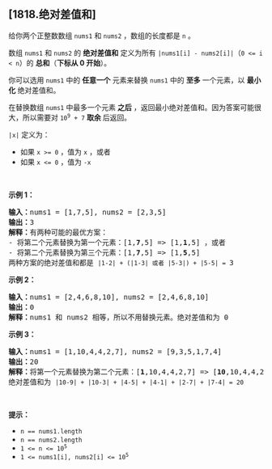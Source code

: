 ## [1818.绝对差值和]
<p>给你两个正整数数组 <code>nums1</code> 和 <code>nums2</code> ，数组的长度都是 <code>n</code> 。</p>

<p>数组 <code>nums1</code> 和 <code>nums2</code> 的 <strong>绝对差值和</strong> 定义为所有 <code>|nums1[i] - nums2[i]|</code>（<code>0 <= i < n</code>）的 <strong>总和</strong>（<strong>下标从 0 开始</strong>）。</p>

<p>你可以选用 <code>nums1</code> 中的 <strong>任意一个</strong> 元素来替换 <code>nums1</code> 中的 <strong>至多</strong> 一个元素，以 <strong>最小化</strong> 绝对差值和。</p>

<p>在替换数组 <code>nums1</code> 中最多一个元素 <strong>之后</strong> ，返回最小绝对差值和。因为答案可能很大，所以需要对 <code>10<sup>9</sup> + 7</code> <strong>取余 </strong>后返回。</p>

<p><code>|x|</code> 定义为：</p>

<ul>
	<li>如果 <code>x >= 0</code> ，值为 <code>x</code> ，或者</li>
	<li>如果 <code>x <= 0</code> ，值为 <code>-x</code></li>
</ul>

<p> </p>

<p><strong>示例 1：</strong></p>

<pre>
<strong>输入：</strong>nums1 = [1,7,5], nums2 = [2,3,5]
<strong>输出：</strong>3
<strong>解释：</strong>有两种可能的最优方案：
- 将第二个元素替换为第一个元素：[1,<strong>7</strong>,5] => [1,<strong>1</strong>,5] ，或者
- 将第二个元素替换为第三个元素：[1,<strong>7</strong>,5] => [1,<strong>5</strong>,5]
两种方案的绝对差值和都是 <code>|1-2| + (|1-3| 或者 |5-3|) + |5-5| = </code>3
</pre>

<p><strong>示例 2：</strong></p>

<pre>
<strong>输入：</strong>nums1 = [2,4,6,8,10], nums2 = [2,4,6,8,10]
<strong>输出：</strong>0
<strong>解释：</strong>nums1 和 nums2 相等，所以不用替换元素。绝对差值和为 0
</pre>

<p><strong>示例 3</strong><strong>：</strong></p>

<pre>
<strong>输入：</strong>nums1 = [1,10,4,4,2,7], nums2 = [9,3,5,1,7,4]
<strong>输出：</strong>20
<strong>解释：</strong>将第一个元素替换为第二个元素：[<strong>1</strong>,10,4,4,2,7] => [<strong>10</strong>,10,4,4,2,7]
绝对差值和为 <code>|10-9| + |10-3| + |4-5| + |4-1| + |2-7| + |7-4| = 20</code>
</pre>

<p> </p>

<p><strong>提示：</strong></p>

<ul>
	<li><code>n == nums1.length</code></li>
	<li><code>n == nums2.length</code></li>
	<li><code>1 <= n <= 10<sup>5</sup></code></li>
	<li><code>1 <= nums1[i], nums2[i] <= 10<sup>5</sup></code></li>
</ul>
